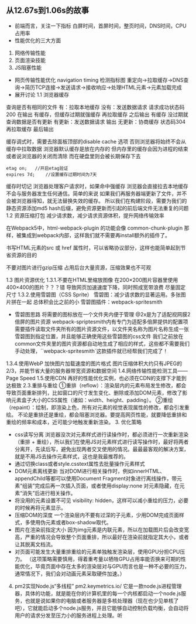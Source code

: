 ## 从12.67s到1.06s的故事
- 前端而言，关注一下指标
  白屏时间，首屏时间，整页时间，DNS时间，CPU占用率
- 性能优化的三大方面
1. 网络传输性能
2. 页面渲染技能
3. JS阻塞性能
- 网页传输性能优化
 navigation timing 检测指标图
 重定向->拉取缓存->DNS查询->简历TCP连接->发送请求->接收响应->处理HTML元素->元素加载完成
 - 展开讨论
  1.1 浏览器缓存     
  
  查询是否有相同的文件
  有：拉取本地缓存
  没有：发送数据请求 请求成功状态码200 在输出
  有缓存，但缓存过期就强缓存 再拉取缓存 之后输出
  有缓存 没过期就查询数据是否有更新
  有更新：发送数据请求 输出
  无更新：协商缓存 状态码304 再拉取缓存 最后输出

  缓存调式时，需要去除面板顶部的disable cache 选项 否则浏览器将始终不会从缓存中拉取数据
  浏览器默认缓存是放在内存的 但内存里的缓存会因为进程的结束或者说浏览器的关闭而清除 而在硬盘里则会被长期保存下去

    etag on;   //开启etag验证
    expires 7d;    //设置缓存过期时间为7天

  缓存时切记 浏览器处理客户请求时，如果命中强缓存 浏览器会直接拉去本地缓存 不会与服务器发生任何通信。简单的来说 如果我们再服务器端更新了文件，并不会被浏览器得知，就无法替换失效的缓存。
  所以我们在构建阶段，需要为我们的静态资源添加md5 hash后缀，避免资源更新而引起的前后端文件无法重复的问题
  1.2 资源压缩打包
  减少请求数，减少请求资源体积，提升网络传输效率

  在Webpack5中，html-webpack-plugin 的功能会像 common-chunk-plugin 那样，被集成到webpack内部，这样我们就不需要再install额外的插件了。

  书写HTML元素的src 或 href 属性时，可以省略协议部分，这样也能简单起到节省资源的目的
  
  不要对图片进行gzip压缩 占用后台大量资源，压缩效果也不可观

  1.3 图片资源优化
  1.3.1.不要在HTML里缩放图像
  在200×200图片容器里使用400×400的图片？？？错 导致网页加速速度下降，同时照成宽带浪费
  尽量固定尺寸
  1.3.2.使用雪碧图（CSS Sprite）
  雪碧图：减少请求数的显著运用。多张图片拼在一起 总体积会比之前的小
  雪碧图插件：webpack-spritesmith
  - 雪碧图思路
  将需要的图标放在一个文件夹内便于管理
  @2x是为了适配视网膜2倍屏的图片资源 webpack-spriptesmith内有专门为适配多倍屏提供的配置项
  需要插件读取文件夹所有的图片资源文件，以文件夹名称为图片名称生成一张雪碧图到指定位置，并且能够正确使用这些雪碧图的css文件
  我们之前放在common文件夹里的图片资源都自动地生成了相应的样式，这些都不需要我们手动处理，``webpack-spritesmith`这款插件就已经帮我们完成了！

  1.3.4.使用WebP
  加快图片加载速度的图片格式
  图片压缩体积大约只有JPEG的2/3，并能节省大量的服务器带宽资源和数据空间
  1.4.网络传输性能检测工具——Page Speed
  1.5.使用CDN
  再好的性能优化实例，也必须在CDN的支撑下才能到达极致
2.3.重排与重绘
①重排（reflow）：渲染层内的元素布局发生修改，都会导致页面重新排列，比如窗口的尺寸发生变化、删除或添加DOM元素，修改了影响元素盒子大小的CSS属性（诸如：width、height、padding）。
②重绘（repaint）：绘制，即渲染上色，所有对元素的视觉表现属性的修改，都会引发重绘。
不论是重排还是重绘，都会阻塞浏览器。要提高网页性能，就要降低重排和重绘的频率和成本，近可能少地触发重新渲染。
3. 优化策略
- css读写分离
浏览器没次对元素样式进行读操作时，都必须进行一次重新渲染（重排 + 重绘），所以我们在使用JS对元素样式进行读写操作时，最好将两者分离开，先读后写，避免出现两者交叉使用的情况。最最最客观的解决方案，就是不用JS去操作元素样式，这也是我最推荐的。
- 通过切换class或者style.csstext属性去批量操作元素样式
- DOM元素离线更新
当对DOM进行相关操作时，例如innerHTML、appendChild等都可以使用Document Fragment对象进行离线操作，带元素“组装”完成后再一次插入页面，或者使用display:none 对元素隐藏，在元素“消失”后进行相关操作。
- 将没用的元素设置不可见
visibility: hidden，这样可以减小重绘的压力，必要的时候再将元素显示。
- 压缩DOM的深度
一个渲染层内不要有过深的子元素，少用DOM完成页面样式，多使用伪元素或者box-shadow取代。
- 图片在渲染前指定大小
因为img元素是内联元素，所以在加载图片后会改变宽高，严重的情况会导致整个页面重排，所以最好在渲染前就指定其大小，或者让其脱离文档流。
- 对页面可能发生大量重排重绘的元素单独触发渲染层，使用GPU分担CPU压力。
（这项策略需要慎用，得着重考量以牺牲GPU占用率能否换来可期的性能优化，毕竟页面中存在太多的渲染层对与GPU而言也是一种不必要的压力，通常情况下，我们会对动画元素采取硬件加速。）
4. pm2实现Node.js“多线程”
pm2.keymetrics.io/ 
它是一款node.js进程管理器，具体的功能，就是能在你的计算机里的每一个内核都启动一个node.js服务，也就是说如果你的电脑或者服务器是多核处理器（现在也少见单核了吧），它就能启动多个node.js服务，并且它能够自动控制负载均衡，会自动将用户的请求分发至压力小的服务进程上处理。听

